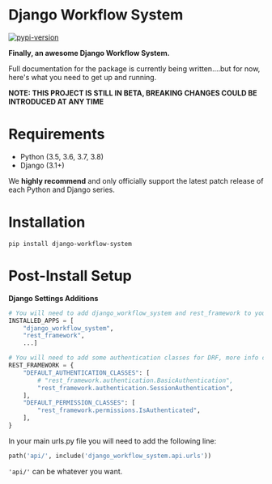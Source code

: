 # Django Workflow System

[![pypi-version]][pypi]

**Finally, an awesome Django Workflow System.**

Full documentation for the package is currently being written....but for now, here's what you need to get up and running.

**NOTE: THIS PROJECT IS STILL IN BETA, BREAKING CHANGES COULD BE INTRODUCED AT ANY TIME**

# Requirements

- Python (3.5, 3.6, 3.7, 3.8)
- Django (3.1+)

We **highly recommend** and only officially support the latest patch release of
each Python and Django series.

# Installation

`pip install django-workflow-system`

# Post-Install Setup

**Django Settings Additions**

```python
# You will need to add django_workflow_system and rest_framework to your installed apps
INSTALLED_APPS = [
    "django_workflow_system",
    "rest_framework",
    ...]

# You will need to add some authentication classes for DRF, more info can be found at https://www.django-rest-framework.org/api-guide/settings/
REST_FRAMEWORK = {
    "DEFAULT_AUTHENTICATION_CLASSES": [
        # "rest_framework.authentication.BasicAuthentication",
        "rest_framework.authentication.SessionAuthentication",
    ],
    "DEFAULT_PERMISSION_CLASSES": [
        "rest_framework.permissions.IsAuthenticated",
    ],
}
```

In your main urls.py file you will need to add the following line:
```python
path('api/', include('django_workflow_system.api.urls'))
```
`'api/'` can be whatever you want.

[pypi-version]: https://img.shields.io/pypi/v/django-workflow-system.svg
[pypi]: https://pypi.org/project/django-workflow-system/
